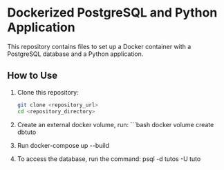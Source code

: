 # Dockerized PostgreSQL and Python Application

This repository contains files to set up a Docker container with a PostgreSQL database and a Python application.

## How to Use

1. Clone this repository:

   ```bash
   git clone <repository_url>
   cd <repository_directory>

2. Create an external docker volume, run: ```bash docker volume create dbtuto
3. Run docker-compose up --build
4. To access the database, run the command: psql -d tutos -U tuto

